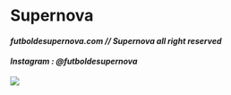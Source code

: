 # Supernova
<p align="center">
 <b><h4><i>futboldesupernova.com // Supernova all right reserved<i></b></h4>
 <b><h4><i>Instagram : @futboldesupernova<i></b></h4>
 <img src="https://futboldesupernova.com/sups.png">
</p>
